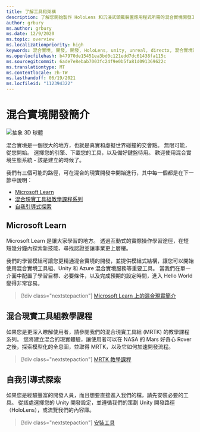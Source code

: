 ```yaml
---
title: 了解工具和架構
description: 了解您開始製作 HoloLens 和沉浸式頭戴裝置應用程式所需的混合實境開發工具。
author: grbury
ms.author: grbury
ms.date: 12/9/2020
ms.topic: overview
ms.localizationpriority: high
keywords: 混合實境, 開發, 開發, HoloLens, unity, unreal, directx, 混合實境頭戴式裝置, windows 混合實境頭戴式裝置, 虛擬實境頭戴式裝置, 虛擬實境, 擴增實境, 虛擬實境開發, 擴增實境開發
ms.openlocfilehash: b47970de15451ea3bd0c121edd7dc61438fa115c
ms.sourcegitcommit: 6ade7e8ebab7003fc24f9e0b5fa81d091369622c
ms.translationtype: MT
ms.contentlocale: zh-TW
ms.lasthandoff: 06/19/2021
ms.locfileid: "112394322"
---
```

# <a name="introduction-to-mixed-reality-development"></a>混合實境開發簡介

![抽象 3D 球體](images/development-hero-image.png)

混合實境是一個很大的地方，也就是真實和虛擬世界碰撞的交會點。 無限可能，從您開始。 選擇您的引擎、下載您的工具，以及備好鍵盤待用。 歡迎使用混合實境生態系統 - 該是建立的時候了。

我們有三個可能的路徑，可在混合的現實開發中開始進行，其中每一個都是在下一節中說明：
* [Microsoft Learn](#microsoft-learn)
* [混合現實工具組教學課程系列](#mixed-reality-toolkit-tutorials)
* [自我引導式探索](#self-guided-exploration)

## <a name="microsoft-learn"></a>Microsoft Learn

Microsoft Learn 是讓大家學習的地方。 透過互動式的實際操作學習途徑，在短短幾分鐘內探索新技能、尋找認證並讓事業更上層樓。

我們的學習模組可讓您更精通混合實境的開發，並提供模組式結構，讓您可以開始使用混合實境工具組、Unity 和 Azure 混合實境服務等重要工具。 當我們在單一介面中配置了學習目標、必要條件，以及完成預期的設定時間，進入 Hello World 變得非常容易。

> [!div class="nextstepaction"]
> [Microsoft Learn 上的混合現實簡介](/learn/modules/intro-to-mixed-reality)

## <a name="mixed-reality-toolkit-tutorials"></a>混合現實工具組教學課程

如果您是更深入瞭解使用者，請參閱我們的混合現實工具組 (MRTK) 的教學課程系列。 您將建立混合的現實體驗，讓使用者可以在 NASA 的 Mars 好奇心 Rover 之後，探索模型化的全息圖，並取得 MRTK，以及它如何加速開發流程。

> [!div class="nextstepaction"]
> [MRTK 教學課程](unity/tutorials/mr-learning-base-01.md)

## <a name="self-guided-exploration"></a>自我引導式探索

如果您是經驗豐富的開發人員，而且想要直接進入我們的檔，請先安裝必要的工具。 從該處選擇您的 Unity 開發設定，並遵循我們的策劃 Unity 開發路徑（HoloLens），或流覽我們的內容庫。

> [!div class="nextstepaction"]
> [安裝工具](install-the-tools.md)
